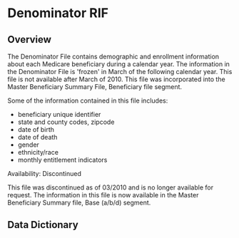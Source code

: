 # Denominator RIF

## Overview

The Denominator File contains demographic and enrollment information about each Medicare beneficiary during a calendar year. The information in the Denominator File is 'frozen' in March of the following calendar year. This file is not available after March of 2010. This file was incorporated into the Master Beneficiary Summary File, Beneficiary file segment.

Some of the information contained in this file includes:

- beneficiary unique identifier
- state and county codes, zipcode
- date of birth
- date of death
- gender
- ethnicity/race
- monthly entitlement indicators

Availability: Discontinued

This file was discontinued as of 03/2010 and is no longer available for request. The information in this file is now available in the Master Beneficiary Summary file, Base (a/b/d) segment.

## Data Dictionary

